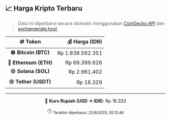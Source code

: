 

<!-- HARGA_KRIPTO -->
## 📈 Harga Kripto Terbaru

> Data ini diperbarui secara otomatis menggunakan [CoinGecko API](https://www.coingecko.com/) dan [exchangerate.host](https://exchangerate.host/)

<div align="center">

| 🪙 Token | 💰 Harga (IDR) |
|:------:|---------------:|
| 🟠 **Bitcoin (BTC)**   | Rp 1.838.562.351 |
| 🔵 **Ethereum (ETH)**  | Rp 69.399.626 |
| 🟣 **Solana (SOL)**    | Rp 2.961.402 |
| 🟢 **Tether (USDT)**   | Rp 16.329 |

---

💱 **Kurs Rupiah (USD → IDR)**: Rp 16.333

🕒 <sub>Terakhir diperbarui: 22/8/2025, 05.13.46</sub>

</div>
<!-- /HARGA_KRIPTO -->